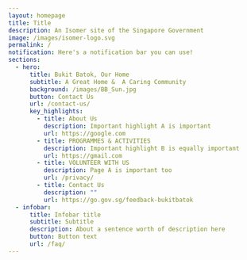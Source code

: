 ```yaml
---
layout: homepage
title: Title
description: An Isomer site of the Singapore Government
image: /images/isomer-logo.svg
permalink: /
notification: Here's a notification bar you can use!
sections:
  - hero:
      title: Bukit Batok, Our Home
      subtitle: A Great Home &  A Caring Community
      background: /images/BB_Sun.jpg
      button: Contact Us
      url: /contact-us/
      key_highlights:
        - title: About Us
          description: Important highlight A is important
          url: https://google.com
        - title: PROGRAMMES & ACTIVITIES
          description: Important highlight B is equally important
          url: https://gmail.com
        - title: VOLUNTEER WITH US
          description: Page A is important too
          url: /privacy/
        - title: Contact Us
          description: ""
          url: https://go.gov.sg/feedback-bukitbatok
  - infobar:
      title: Infobar title
      subtitle: Subtitle
      description: About a sentence worth of description here
      button: Button text
      url: /faq/
---
```

